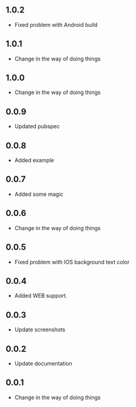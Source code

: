 ## 1.0.2
* Fixed problem with Android build

## 1.0.1
* Change in the way of doing things

## 1.0.0
* Change in the way of doing things

## 0.0.9
* Updated pubspec

## 0.0.8
* Added example 

## 0.0.7
* Added some magic

## 0.0.6
* Change in the way of doing things

## 0.0.5
* Fixed problem with IOS background text color 

## 0.0.4

* Added WEB support.

## 0.0.3

* Update screenshots

## 0.0.2

* Update documentation

## 0.0.1

* Change in the way of doing things
